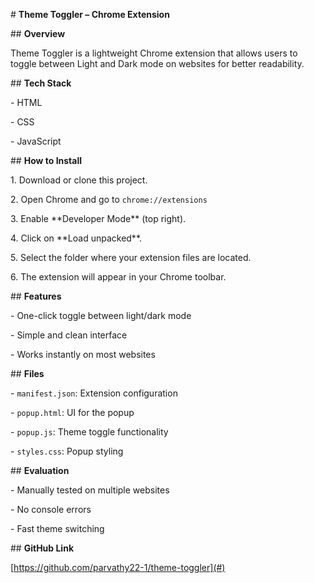 \# **Theme Toggler – Chrome Extension**



\##  **Overview**

Theme Toggler is a lightweight Chrome extension that allows users to toggle between Light and Dark mode on websites for better readability.



\##  **Tech Stack**

\- HTML

\- CSS

\- JavaScript



\##  **How to Install**

1\. Download or clone this project.

2\. Open Chrome and go to `chrome://extensions`

3\. Enable \*\*Developer Mode\*\* (top right).

4\. Click on \*\*Load unpacked\*\*.

5\. Select the folder where your extension files are located.

6\. The extension will appear in your Chrome toolbar.



\##  **Features**

\- One-click toggle between light/dark mode

\- Simple and clean interface

\- Works instantly on most websites





\## **Files**

\- `manifest.json`: Extension configuration

\- `popup.html`: UI for the popup

\- `popup.js`: Theme toggle functionality

\- `styles.css`: Popup styling



\## **Evaluation**

\- Manually tested on multiple websites

\- No console errors

\- Fast theme switching



\##  **GitHub Link**

\[https://github.com/parvathy22-1/theme-toggler](#)



